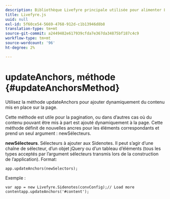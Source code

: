 ```yaml
---
description: Bibliothèque Livefyre principale utilisée pour alimenter Livefyre sur votre site.
title: Livefyre.js
uuid: null
exl-id: 5f60ce54-5669-4768-912d-c1b13946d8b8
translation-type: tm+mt
source-git-commit: a2449482e617939cfda7e367da34875bf187c4c9
workflow-type: tm+mt
source-wordcount: '96'
ht-degree: 2%

---
```


# updateAnchors, méthode {#updateAnchorsMethod}

Utilisez la méthode updateAnchors pour ajouter dynamiquement du contenu mis en place sur la page.

Cette méthode est utile pour la pagination, ou dans d’autres cas où du contenu pouvant être mis à part est ajouté dynamiquement à la page. Cette méthode définit de nouvelles ancres pour les éléments correspondants et prend un seul argument : newSélecteurs.

**newSélecteurs**. Sélecteurs à ajouter aux Sidenotes. Il peut s’agir d’une chaîne de sélecteur, d’un objet jQuery ou d’un tableau d’éléments (tous les types acceptés par l’argument sélecteurs transmis lors de la construction de l’application).
Format:

```
app.updateAnchors(newSelectors);
```

Exemple :

```
var app = new Livefyre.Sidenotes(convConfig);// Load more contentapp.updateAnchors('#content');
```
